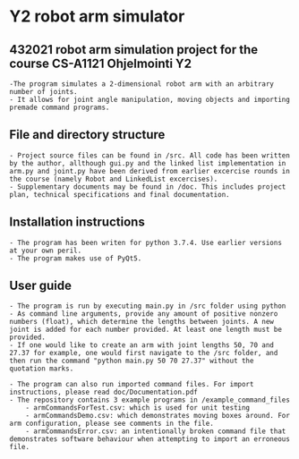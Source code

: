 # Y2 robot arm simulator

## 432021 robot arm simulation project for the course CS-A1121 Ohjelmointi Y2
	-The program simulates a 2-dimensional robot arm with an arbitrary number of joints.
	- It allows for joint angle manipulation, moving objects and importing premade command programs.


## File and directory structure

	- Project source files can be found in /src. All code has been written by the author, allthough gui.py and the linked list implementation in arm.py and joint.py have been derived from earlier excercise rounds in the course (namely Robot and LinkedList excercises).
	- Supplementary documents may be found in /doc. This includes project plan, technical specifications and final documentation.

## Installation instructions

	- The program has been writen for python 3.7.4. Use earlier versions at your own peril.
	- The program makes use of PyQt5.

## User guide

	- The program is run by executing main.py in /src folder using python
	- As command line arguments, provide any amount of positive nonzero numbers (float), which determine the lengths between joints. A new joint is added for each number provided. At least one length must be provided.
	- If one would like to create an arm with joint lengths 50, 70 and 27.37 for example, one would first navigate to the /src folder, and then run the command "python main.py 50 70 27.37" without the quotation marks.

	- The program can also run imported command files. For import instructions, please read doc/Documentation.pdf
	- The repository contains 3 example programs in /example_command_files
		- armCommandsForTest.csv: which is used for unit testing
		- armCommandsDemo.csv: which demonstrates moving boxes around. For arm configuration, please see comments in the file.
		- armCommandsError.csv: an intentionally broken command file that demonstrates software behaviour when attempting to import an erroneous file.